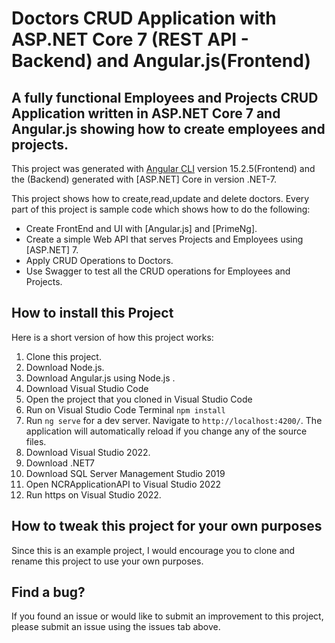 # Doctors CRUD Application with ASP.NET Core 7 (REST API - Backend) and Angular.js(Frontend)

## A fully functional Employees and Projects CRUD Application written in ASP.NET Core 7 and Angular.js showing how to create employees and projects. 
This project was generated with [Angular CLI](https://github.com/angular/angular-cli) version 15.2.5(Frontend)
and the (Backend) generated with [ASP.NET] Core in version .NET-7.

This project shows how to create,read,update and delete doctors. Every part of this project is sample code which shows how to do the following:

* Create FrontEnd and UI with [Angular.js] and [PrimeNg].
* Create a simple Web API that serves Projects and Employees using [ASP.NET] 7.
* Apply CRUD Operations to Doctors.
* Use Swagger to test all the CRUD operations for Employees and Projects.

## How to install this Project

Here is a short version of how this project works:

1. Clone this project.
2. Download Node.js.
3. Download Angular.js using Node.js .
4. Download Visual Studio Code
5. Open the project that you cloned in Visual Studio Code
6. Run on Visual Studio Code Terminal `npm install`
7. Run `ng serve` for a dev server. Navigate to `http://localhost:4200/`. The application will automatically reload if you change any of the source files.
8. Download Visual Studio 2022.
9. Download .NET7
10. Download SQL Server Management Studio 2019
11. Open NCRApplicationAPI to Visual Studio 2022
12. Run https on Visual Studio 2022.

## How to tweak this project for your own purposes

Since this is an example project, I would encourage you to clone and rename this project to use your own purposes. 

## Find a bug?

If you found an issue or would like to submit an improvement to this project, please submit an issue using the issues tab above.